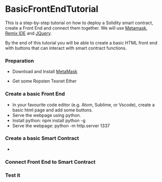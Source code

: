# BasicFrontEndTutorial

 This is a step-by-step tutorial on how to deploy a Solidity smart contract, create a Front End and connect them together.
 We will use [Metamask](www.metamask.com), [Remix IDE](www.remix.ethereum.org) and [JQuery](https://jquery.com/). 
 
 By the end of this tutorial you will be able to create a basic HTML front end with buttons that can interact with smart contract functions. 
 
### Preparation
 
 - Download and Install [MetaMask](https://metamask.io)
 
 - Get some Ropsten Tesnet Ether 
 
### Create a basic Front End
  
 - In your favourite code editor (e.g. Atom, Sublime, or Vscode), create a basic html page and add some buttons. 
 - Serve the webpage using python. 
 - Install python: npm install python -g
 - Serve the webpage: python -m http.server 1337


 
### Create a basic Smart Contract

 - 


### Connect Front End to Smart Contract


### Test it


 
 
 


 
 
